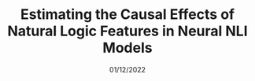 ---
image: 'causal_diag.png'
title: Estimating the Causal Effects of Natural Logic Features in Neural NLI Models 
blurb: An investivation of NLI models' robustness and sensitity to natural logic features. 
authors: Julia Rozanova, Marco Valentino, Andre Freitas
venue: Preprint
link: https://arxiv.org/abs/2305.08572
date: 01/12/2022
--- 